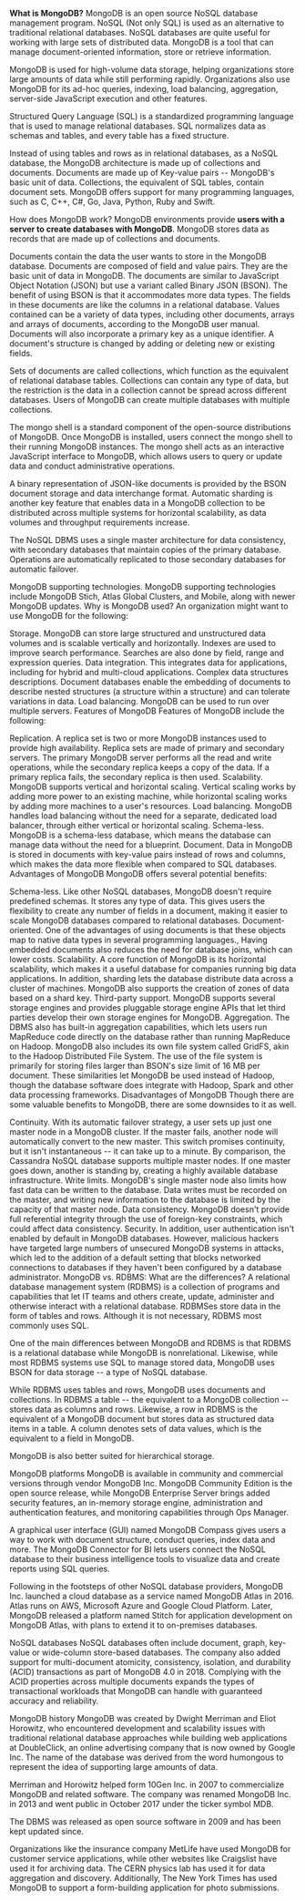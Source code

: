 **What is MongoDB?**
MongoDB is an open source NoSQL database management program. NoSQL (Not only SQL) is used as an alternative to traditional relational databases. NoSQL databases are quite useful for working with large sets of distributed data. MongoDB is a tool that can manage document-oriented information, store or retrieve information.

MongoDB is used for high-volume data storage, helping organizations store large amounts of data while still performing rapidly. Organizations also use MongoDB for its ad-hoc queries, indexing, load balancing, aggregation, server-side JavaScript execution and other features.

Structured Query Language (SQL) is a standardized programming language that is used to manage relational databases. SQL normalizes data as schemas and tables, and every table has a fixed structure.

Instead of using tables and rows as in relational databases, as a NoSQL database, the MongoDB architecture is made up of collections and documents. Documents are made up of Key-value pairs -- MongoDB's basic unit of data. Collections, the equivalent of SQL tables, contain document sets. MongoDB offers support for many programming languages, such as C, C++, C#, Go, Java, Python, Ruby and Swift.


How does MongoDB work?
MongoDB environments provide **users with a server to create databases with MongoDB**. MongoDB stores data as records that are made up of collections and documents.

Documents contain the data the user wants to store in the MongoDB database. Documents are composed of field and value pairs. They are the basic unit of data in MongoDB. The documents are similar to JavaScript Object Notation (JSON) but use a variant called Binary JSON (BSON). The benefit of using BSON is that it accommodates more data types. The fields in these documents are like the columns in a relational database. Values contained can be a variety of data types, including other documents, arrays and arrays of documents, according to the MongoDB user manual. Documents will also incorporate a primary key as a unique identifier. A document's structure is changed by adding or deleting new or existing fields.

Sets of documents are called collections, which function as the equivalent of relational database tables. Collections can contain any type of data, but the restriction is the data in a collection cannot be spread across different databases. Users of MongoDB can create multiple databases with multiple collections.

The mongo shell is a standard component of the open-source distributions of MongoDB. Once MongoDB is installed, users connect the mongo shell to their running MongoDB instances. The mongo shell acts as an interactive JavaScript interface to MongoDB, which allows users to query or update data and conduct administrative operations.

A binary representation of JSON-like documents is provided by the BSON document storage and data interchange format. Automatic sharding is another key feature that enables data in a MongoDB collection to be distributed across multiple systems for horizontal scalability, as data volumes and throughput requirements increase.

The NoSQL DBMS uses a single master architecture for data consistency, with secondary databases that maintain copies of the primary database. Operations are automatically replicated to those secondary databases for automatic failover.

MongoDB supporting technologies.
MongoDB supporting technologies include MongoDB Stich, Atlas Global Clusters, and Mobile, along with newer MongoDB updates.
Why is MongoDB used?
An organization might want to use MongoDB for the following:

Storage. MongoDB can store large structured and unstructured data volumes and is scalable vertically and horizontally. Indexes are used to improve search performance. Searches are also done by field, range and expression queries.
Data integration. This integrates data for applications, including for hybrid and multi-cloud applications.
Complex data structures descriptions. Document databases enable the embedding of documents to describe nested structures (a structure within a structure) and can tolerate variations in data.
Load balancing. MongoDB can be used to run over multiple servers.
Features of MongoDB
Features of MongoDB include the following:

Replication. A replica set is two or more MongoDB instances used to provide high availability. Replica sets are made of primary and secondary servers. The primary MongoDB server performs all the read and write operations, while the secondary replica keeps a copy of the data. If a primary replica fails, the secondary replica is then used.
Scalability. MongoDB supports vertical and horizontal scaling. Vertical scaling works by adding more power to an existing machine, while horizontal scaling works by adding more machines to a user's resources.
Load balancing. MongoDB handles load balancing without the need for a separate, dedicated load balancer, through either vertical or horizontal scaling.
Schema-less. MongoDB is a schema-less database, which means the database can manage data without the need for a blueprint.
Document. Data in MongoDB is stored in documents with key-value pairs instead of rows and columns, which makes the data more flexible when compared to SQL databases.
Advantages of MongoDB
MongoDB offers several potential benefits:

Schema-less. Like other NoSQL databases, MongoDB doesn't require predefined schemas. It stores any type of data. This gives users the flexibility to create any number of fields in a document, making it easier to scale MongoDB databases compared to relational databases.
Document-oriented. One of the advantages of using documents is that these objects map to native data types in several programming languages., Having embedded documents also reduces the need for database joins, which can lower costs.
Scalability. A core function of MongoDB is its horizontal scalability, which makes it a useful database for companies running big data applications. In addition, sharding lets the database distribute data across a cluster of machines. MongoDB also supports the creation of zones of data based on a shard key.
Third-party support. MongoDB supports several storage engines and provides pluggable storage engine APIs that let third parties develop their own storage engines for MongoDB.
Aggregation. The DBMS also has built-in aggregation capabilities, which lets users run MapReduce code directly on the database rather than running MapReduce on Hadoop. MongoDB also includes its own file system called GridFS, akin to the Hadoop Distributed File System. The use of the file system is primarily for storing files larger than BSON's size limit of 16 MB per document. These similarities let MongoDB be used instead of Hadoop, though the database software does integrate with Hadoop, Spark and other data processing frameworks.
Disadvantages of MongoDB
Though there are some valuable benefits to MongoDB, there are some downsides to it as well.

Continuity. With its automatic failover strategy, a user sets up just one master node in a MongoDB cluster. If the master fails, another node will automatically convert to the new master. This switch promises continuity, but it isn't instantaneous -- it can take up to a minute. By comparison, the Cassandra NoSQL database supports multiple master nodes. If one master goes down, another is standing by, creating a highly available database infrastructure.
Write limits. MongoDB's single master node also limits how fast data can be written to the database. Data writes must be recorded on the master, and writing new information to the database is limited by the capacity of that master node.
Data consistency. MongoDB doesn't provide full referential integrity through the use of foreign-key constraints, which could affect data consistency.
Security. In addition, user authentication isn't enabled by default in MongoDB databases. However, malicious hackers have targeted large numbers of unsecured MongoDB systems in attacks, which led to the addition of a default setting that blocks networked connections to databases if they haven't been configured by a database administrator.
MongoDB vs. RDBMS: What are the differences?
A relational database management system (RDBMS) is a collection of programs and capabilities that let IT teams and others create, update, administer and otherwise interact with a relational database. RDBMSes store data in the form of tables and rows. Although it is not necessary, RDBMS most commonly uses SQL.

One of the main differences between MongoDB and RDBMS is that RDBMS is a relational database while MongoDB is nonrelational. Likewise, while most RDBMS systems use SQL to manage stored data, MongoDB uses BSON for data storage -- a type of NoSQL database.

While RDBMS uses tables and rows, MongoDB uses documents and collections. In RDBMS a table -- the equivalent to a MongoDB collection -- stores data as columns and rows. Likewise, a row in RDBMS is the equivalent of a MongoDB document but stores data as structured data items in a table. A column denotes sets of data values, which is the equivalent to a field in MongoDB.

MongoDB is also better suited for hierarchical storage.

MongoDB platforms
MongoDB is available in community and commercial versions through vendor MongoDB Inc. MongoDB Community Edition is the open source release, while MongoDB Enterprise Server brings added security features, an in-memory storage engine, administration and authentication features, and monitoring capabilities through Ops Manager.

A graphical user interface (GUI) named MongoDB Compass gives users a way to work with document structure, conduct queries, index data and more. The MongoDB Connector for BI lets users connect the NoSQL database to their business intelligence tools to visualize data and create reports using SQL queries.

Following in the footsteps of other NoSQL database providers, MongoDB Inc. launched a cloud database as a service named MongoDB Atlas in 2016. Atlas runs on AWS, Microsoft Azure and Google Cloud Platform. Later, MongoDB released a platform named Stitch for application development on MongoDB Atlas, with plans to extend it to on-premises databases.

NoSQL databases
NoSQL databases often include document, graph, key-value or wide-column store-based databases.
The company also added support for multi-document atomicity, consistency, isolation, and durability (ACID) transactions as part of MongoDB 4.0 in 2018. Complying with the ACID properties across multiple documents expands the types of transactional workloads that MongoDB can handle with guaranteed accuracy and reliability.

MongoDB history
MongoDB was created by Dwight Merriman and Eliot Horowitz, who encountered development and scalability issues with traditional relational database approaches while building web applications at DoubleClick, an online advertising company that is now owned by Google Inc. The name of the database was derived from the word humongous to represent the idea of supporting large amounts of data.

Merriman and Horowitz helped form 10Gen Inc. in 2007 to commercialize MongoDB and related software. The company was renamed MongoDB Inc. in 2013 and went public in October 2017 under the ticker symbol MDB.

The DBMS was released as open source software in 2009 and has been kept updated since.

Organizations like the insurance company MetLife have used MongoDB for customer service applications, while other websites like Craigslist have used it for archiving data. The CERN physics lab has used it for data aggregation and discovery. Additionally, The New York Times has used MongoDB to support a form-building application for photo submissions.
